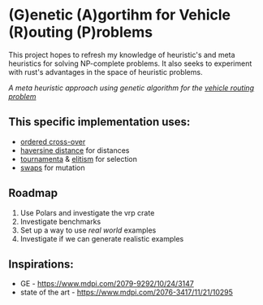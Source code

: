 # (G)enetic (A)gortihm for Vehicle (R)outing (P)roblems

This project hopes to refresh my knowledge of heuristic's and meta heuristics for solving NP-complete problems. It also seeks to experiment with rust's advantages in the space of heuristic problems.

_A meta heuristic approach using genetic algorithm for the [vehicle routing problem](https://en.wikipedia.org/wiki/Vehicle_routing_problem)_

## This specific implementation uses:
- [ordered cross-over](https://en.wikipedia.org/wiki/Crossover_(genetic_algorithm)#Order_crossover_(OX1))
- [haversine distance](https://en.wikipedia.org/wiki/Haversine_formula) for distances
- [tournamenta](https://en.wikipedia.org/wiki/Tournament_selection) & [elitism](https://en.wikipedia.org/wiki/Selection_(genetic_algorithm)#Elitist_Selection) for selection
- [swaps](https://www.geeksforgeeks.org/mutation-algorithms-for-string-manipulation-ga/) for mutation

## Roadmap

1. Use Polars and investigate the vrp crate 
2. Investigate benchmarks
3. Set up a way to use _real world_ examples
4. Investigate if we can generate realistic examples

## Inspirations:

- GE - https://www.mdpi.com/2079-9292/10/24/3147
- state of the art - https://www.mdpi.com/2076-3417/11/21/10295

